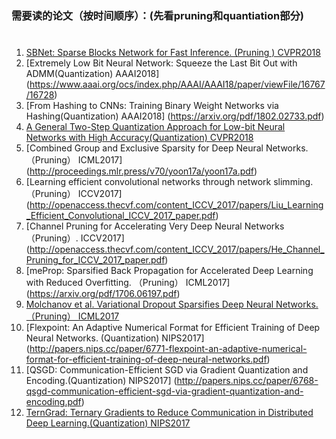 ### 需要读的论文（按时间顺序）：(先看pruning和quantiation部分) <h1>
1. [SBNet: Sparse Blocks Network for Fast Inference. (Pruning )  CVPR2018](http://www.cs.toronto.edu/~mren/sbnet/papers/paper.pdf)  
2. [Extremely Low Bit Neural Network: Squeeze the Last Bit Out with ADMM(Quantization)  AAAI2018]  (https://www.aaai.org/ocs/index.php/AAAI/AAAI18/paper/viewFile/16767/16728)
3. [From Hashing to CNNs: Training Binary Weight Networks via Hashing(Quantization) AAAI2018]  (https://arxiv.org/pdf/1802.02733.pdf)
4. [A General Two-Step Quantization Approach for Low-bit Neural Networks with High Accuracy(Quantization)  CVPR2018](http://openaccess.thecvf.com/content_cvpr_2018/papers/Wang_Two-Step_Quantization_for_CVPR_2018_paper.pdf)  
5. [Combined Group and Exclusive Sparsity for Deep Neural Networks. （Pruning） ICML2017]  (http://proceedings.mlr.press/v70/yoon17a/yoon17a.pdf)
6. [Learning efficient convolutional networks through network slimming.（Pruning）  ICCV2017] (http://openaccess.thecvf.com/content_ICCV_2017/papers/Liu_Learning_Efficient_Convolutional_ICCV_2017_paper.pdf) 
7. [Channel Pruning for Accelerating Very Deep Neural Networks（Pruning）.  ICCV2017]  (http://openaccess.thecvf.com/content_ICCV_2017/papers/He_Channel_Pruning_for_ICCV_2017_paper.pdf)
8. [meProp: Sparsified Back Propagation for Accelerated Deep Learning with Reduced Overfitting. （Pruning） ICML2017] (https://arxiv.org/pdf/1706.06197.pdf) 
9. [Molchanov et al. Variational Dropout Sparsifies Deep Neural Networks.（Pruning）  ICML2017](https://arxiv.org/pdf/1701.05369.pdf)  
10. [Flexpoint: An Adaptive Numerical Format for Efficient Training of Deep Neural Networks. (Quantization)  NIPS2017] (http://papers.nips.cc/paper/6771-flexpoint-an-adaptive-numerical-format-for-efficient-training-of-deep-neural-networks.pdf) 
11. [QSGD: Communication-Efficient SGD via Gradient Quantization and Encoding.(Quantization)  NIPS2017] (http://papers.nips.cc/paper/6768-qsgd-communication-efficient-sgd-via-gradient-quantization-and-encoding.pdf) 
12. [TernGrad: Ternary Gradients to Reduce Communication in Distributed Deep Learning.(Quantization)  NIPS2017](http://papers.nips.cc/paper/6749-terngrad-ternary-gradients-to-reduce-communication-in-distributed-deep-learning.pdf)
